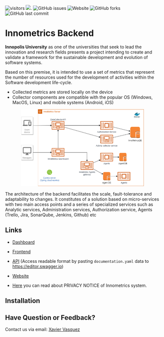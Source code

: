 ![visitors](https://visitor-badge.glitch.me/badge?page_id=page.id) 
[![](https://tokei.rs/b1/github/XAMPPRocky/tokei)](https://github.com/InnopolisUniversity/innometrics-dashboard/edit/master).
![GitHub issues](https://img.shields.io/github/issues/shaxri/NlpWithNeuralNetwork)
![Website](https://img.shields.io/website?up_color=red&up_message=Online&url=https%3A%2F%2Finnometrics.ru%2F%23innometrics-subscribe)
![GitHub forks](https://img.shields.io/github/forks/shaxri/NlpWithNeuralNetwork?style=social)
<img alt="GitHub last commit" src="https://img.shields.io/github/last-commit/xavzelada/https://github.com/InnopolisUniversity/innometrics-java-backend">
# Innometrics Backend
<strong>Innopolis University</strong> as one of the universities that seek to lead the innovation and research fields presents a project intending to create and validate a framework for the sustainable development and evolution of software systems.

 Based on this premise, it is intended to use a set of metrics that represent the number of resources used for the development of activities within the Software development life-cycle.

 * Collected metrics are stored locally on the device
 * Collector components are compatible with the popular OS (Windows, MacOS, Linux) and mobile systems (Android, iOS)

<p align="center">
<img width="400" height="250" src="https://github.com/InnopolisUniversity/innometrics-java-backend/blob/master/innometrics.png" alt="Innometrics architecture"></a>
<p>
The architecture of the backend facilitates the scale, fault-tolerance and adaptability to changes. It constitutes of a solution based on micro-services with two main access points and a series of specialized services such as Analytic services, Administration services, Authorization service, Agents (Trello, Jira, SonarQube, Jenkins, Github) etc



 ## Links

* [Dashboard](https://innometrics-12856.firebaseapp.com/#/login)

* [Frontend](https://github.com/InnopolisUniversity/innometrics-dashboard)

* [API](https://github.com/InnopolisUniversity/innometrics-backend/blob/master/documentation.yaml)
  (Access readable format by pasting `documentation.yaml` data to https://editor.swagger.io)
*  [Website](https://innometrics.ru/) 
* [Here](https://drive.google.com/file/d/1ghOf4uXLN9Nl4MYenroQuLhQ3GPfZMZW/view?usp=sharing) you can read about PRIVACY NOTICE of Innometrics system.


## Installation


## Have Question or Feedback?

Contact us via email: [Xavier Vasquez](https://github.com/xavzelada) 

